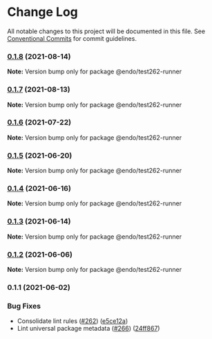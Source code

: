 # Change Log

All notable changes to this project will be documented in this file.
See [Conventional Commits](https://conventionalcommits.org) for commit guidelines.

### [0.1.8](https://github.com/endojs/endo/compare/@endo/test262-runner@0.1.7...@endo/test262-runner@0.1.8) (2021-08-14)

**Note:** Version bump only for package @endo/test262-runner





### [0.1.7](https://github.com/endojs/endo/compare/@endo/test262-runner@0.1.6...@endo/test262-runner@0.1.7) (2021-08-13)

**Note:** Version bump only for package @endo/test262-runner





### [0.1.6](https://github.com/endojs/endo/compare/@endo/test262-runner@0.1.5...@endo/test262-runner@0.1.6) (2021-07-22)

**Note:** Version bump only for package @endo/test262-runner





### [0.1.5](https://github.com/endojs/endo/compare/@endo/test262-runner@0.1.4...@endo/test262-runner@0.1.5) (2021-06-20)

**Note:** Version bump only for package @endo/test262-runner





### [0.1.4](https://github.com/endojs/endo/compare/@endo/test262-runner@0.1.3...@endo/test262-runner@0.1.4) (2021-06-16)

**Note:** Version bump only for package @endo/test262-runner





### [0.1.3](https://github.com/endojs/endo/compare/@endo/test262-runner@0.1.2...@endo/test262-runner@0.1.3) (2021-06-14)

**Note:** Version bump only for package @endo/test262-runner





### [0.1.2](https://github.com/endojs/endo/compare/@endo/test262-runner@0.1.1...@endo/test262-runner@0.1.2) (2021-06-06)

**Note:** Version bump only for package @endo/test262-runner





### 0.1.1 (2021-06-02)


### Bug Fixes

* Consolidate lint rules ([#262](https://github.com/endojs/endo/issues/262)) ([e5ce12a](https://github.com/endojs/endo/commit/e5ce12ac4343565f2adb0e6eca5d71c6c05903bf))
* Lint universal package metadata ([#266](https://github.com/endojs/endo/issues/266)) ([24ff867](https://github.com/endojs/endo/commit/24ff867adcbde89bef6b1ec702a0a8b91ad29f70))
